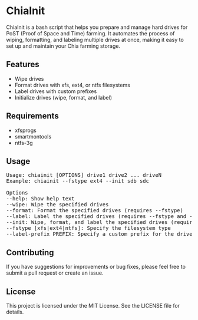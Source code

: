 # ChiaInit

ChiaInit is a bash script that helps you prepare and manage hard drives for PoST (Proof of Space and Time) farming. It automates the process of wiping, formatting, and labeling multiple drives at once, making it easy to set up and maintain your Chia farming storage.

## Features

- Wipe drives
- Format drives with xfs, ext4, or ntfs filesystems
- Label drives with custom prefixes
- Initialize drives (wipe, format, and label)

## Requirements

- xfsprogs
- smartmontools
- ntfs-3g

## Usage
<pre>
Usage: chiainit [OPTIONS] drive1 drive2 ... driveN
Example: chiainit --fstype ext4 --init sdb sdc

Options
--help: Show help text
--wipe: Wipe the specified drives
--format: Format the specified drives (requires --fstype)
--label: Label the specified drives (requires --fstype and --label-prefix)
--init: Wipe, format, and label the specified drives (requires --fstype and --label-prefix)
--fstype [xfs|ext4|ntfs]: Specify the filesystem type
--label-prefix PREFIX: Specify a custom prefix for the drive labels (default: CHIA)
</pre>

## Contributing
If you have suggestions for improvements or bug fixes, please feel free to submit a pull request or create an issue.

## License
This project is licensed under the MIT License. See the LICENSE file for details.
